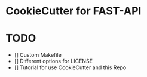 # CookieCutter for FAST-API


# TODO
- [] Custom Makefile
- [] Different options for LICENSE
- [] Tutorial for use CookieCutter and this Repo
